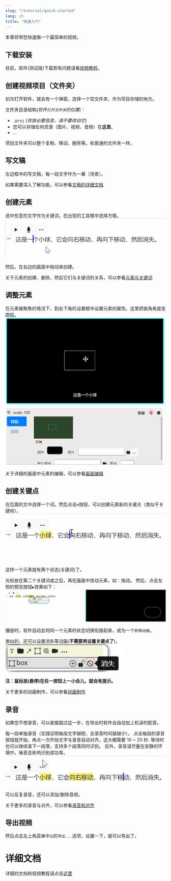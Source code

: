 ```yaml
---
slug: "/tutorial/quick-started"
lang: zh
title: "快速入门"
---
```


本章将带您快速做一个最简单的视频。

## 下载安装
目前，软件(测试版)下载若有问题请看[视频教程](https://www.bilibili.com/video/BV1aa411F7Y2?p=2&share_source=copy_web)。

## 创建视频项目（文件夹）
初次打开软件，就会有一个弹窗，选择一个空文件夹，作为项目存储的地方。

文件夹目录结构(*软件`打开文件夹`的位置*)：
- `.proj` (*存放必要信息，请不要改动它*)
- 您可以存储任何资源（图片、视频、音频）在**这里**。
- ...

项目文件夹可以整个复制、移动、删除等。和普通的文件夹一样。

## 写文稿
左边框中的写文稿，每一段文字作为一幕（场景）。

如果需要深入了解功能，可以参看[文稿的详细文档](/zh/tutorial/write-narration)


## 创建元素
选中任意的文字作为关键词，在出现的工具框中选择方框。
![](../images/createBox.zh.gif)

然后，在右边的画面中拖动来创建。
<!-- ![](../images/dragTocreateBox.gif) -->

关于元素的创建、删除，然后它们与关键词的关系，可以参看[元素与关键词](/zh/tutorial/elements-keyword)

## 调整元素
在元素被聚焦的情况下，到右下角的设置框中设置元素的属性。这里把直角角度变圆弧。
![](../images/setBox.zh.gif)

关于详细的画面中元素的编辑，可以参看[画面编辑](/zh/tutorial/monitor-edit)

## 创建关键点
在后面的文中选择一个词，然后点击`⊕`按钮，可以创建元素新的关键点（类似于关键帧）。
![](../images/createKeypoint.zh.gif)

这样一个元素就有两个状态(关键词)了。

光标放在第二个关键词或之后，再在画面中改动元素，如：拖动。
然后，点击左侧的预览按钮`▶`效果如下：
![](../images/animate.zh.gif)

播放时，软件自动会将同一个元素的状态切换衔接起来，成为一个`转换动画`。

类似的，还可以设置消失等动画(**不需要再设置关键点了**)。
![](../images/disappearButtonWithHint.zh.jpg)

**注：鼠标放(悬停)在任一按钮上一小会儿，就会有提示。**


关于更多的动画制作，可以参看[动画制作](/zh/tutorial/make-animation)

## 录音
如果您不想录音，可以直接跳过这一步，在导出时软件会自动加上机读的配音。

每一段单独录音（实践证明每段文字越短，总录音时间就越少）。
点击每段的录音按钮就开始，再点一次开始文字与录音自动对齐。这大概需要 10 ~ 20 秒.
等待时也可以继续录下一段落，支持多个段落同时识别。
另外，录音请尽量在安静的环境中，噪音会影响识别成功率。
![](../images/recordAndAlign.zh.gif)

可以反复录音，还可以添加/删除音频。

关于更多的录音与对齐，可以参看[录音和对齐](/zh/tutorial/record-and-align)

## 导出视频
然后点击左上角菜单中`☰`的`导出...`选项，设置一下，就可以导出了。


# 详细文档
详细的文档和视频教程请点击[这里](/zh/tutorial/document-list)


